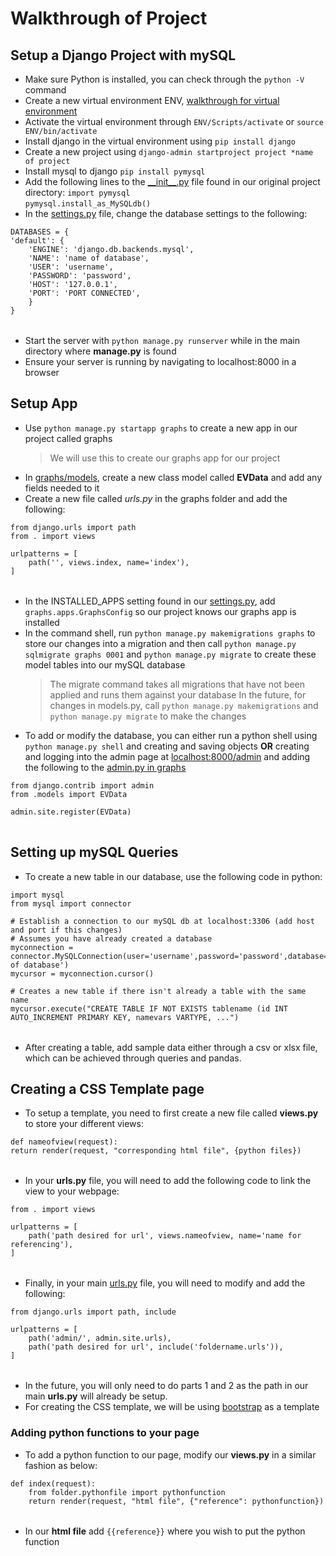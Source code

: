 # Walkthrough of Project 

## Setup a Django Project with mySQL  
- Make sure Python is installed, you can check through the `python -V` command
- Create a new virtual environment ENV, [walkthrough for virtual environment](https://virtualenv.pypa.io/en/latest/)
- Activate the virtual environment through `ENV/Scripts/activate` or `source ENV/bin/activate`  
- Install django in the virtual environment using `pip install django`
- Create a new project using `django-admin startproject project *name of project`
- Install mysql to django `pip install pymysql` 
- Add the following lines to the [\_\_init\_\_.py](/basic/__init__.py) file found in our original project directory:
    `import pymysql` <br>
    `pymysql.install_as_MySQLdb()` 
- In the [settings.py](/basic/settings.py) file, change the database settings to the following: 
<table>

    DATABASES = {
    'default': {
        'ENGINE': 'django.db.backends.mysql',
        'NAME': 'name of database',
        'USER': 'username',
        'PASSWORD': 'password',
        'HOST': '127.0.0.1',
        'PORT': 'PORT CONNECTED',
        }
    }

</table>

- Start the server with `python manage.py runserver` while in the main directory where __manage.py__ is found
- Ensure your server is running by navigating to localhost:8000 in a browser 

## Setup App 
- Use `python manage.py startapp graphs` to create a new app in our project called graphs 
    > We will use this to create our graphs app for our project 
- In [graphs/models](/graphs/models.py), create a new class model called __EVData__ and add any fields needed to it 
- Create a new file called _urls.py_ in the graphs folder and add the following: 
<table>

    from django.urls import path
    from . import views

    urlpatterns = [
        path('', views.index, name='index'),
    ]

</table>

- In the INSTALLED_APPS setting found in our [settings.py](/basic/settings.py), add `graphs.apps.GraphsConfig` so our project knows our graphs app is installed
- In the command shell, run `python manage.py makemigrations graphs` to store our changes into a migration and then call `python manage.py sqlmigrate graphs 0001` and `python manage.py migrate` to create these model tables into our mySQL database 
    > The migrate command takes all migrations that have not been applied and runs them against your database 
    > In the future, for changes in models.py, call `python manage.py makemigrations` and `python manage.py migrate` to make the changes 
- To add or modify the database, you can either run a python shell using `python manage.py shell` and creating and saving objects __OR__ creating and logging into the admin page at <u>localhost:8000/admin</u> and adding the following to the [admin.py in graphs](/graphs/admin.py)
<table>

    from django.contrib import admin
    from .models import EVData

    admin.site.register(EVData)

</table>

## Setting up mySQL Queries 
- To create a new table in our database, use the following code in python: 
<table>

    import mysql 
    from mysql import connector 

    # Establish a connection to our mySQL db at localhost:3306 (add host and port if this changes)
    # Assumes you have already created a database
    myconnection = connector.MySQLConnection(user='username',password='password',database='name of database')
    mycursor = myconnection.cursor()

    # Creates a new table if there isn't already a table with the same name
    mycursor.execute("CREATE TABLE IF NOT EXISTS tablename (id INT AUTO_INCREMENT PRIMARY KEY, namevars VARTYPE, ...")

</table>

- After creating a table, add sample data either through a csv or xlsx file, which can be achieved through queries and pandas. 


## Creating a CSS Template page 
- To setup a template, you need to first create a new file called __views.py__ to store your different views: 
<table>

    def nameofview(request):
    return render(request, "corresponding html file", {python files})

</table>

- In your __urls.py__ file, you will need to add the following code to link the view to your webpage: 
<table>

    from . import views

    urlpatterns = [
        path('path desired for url', views.nameofview, name='name for referencing'),
    ]

</table>

- Finally, in your main [urls.py](/basic/urls.py) file, you will need to modify and add the following: 
<table>

    from django.urls import path, include

    urlpatterns = [
        path('admin/', admin.site.urls),
        path('path desired for url', include('foldername.urls')),
    ]
    
</table>

- In the future, you will only need to do parts 1 and 2 as the path in our main __urls.py__ will already be setup. 
- For creating the CSS template, we will be using [bootstrap](https://getbootstrap.com/) as a template 
### Adding python functions to your page 
- To add a python function to our page, modify our __views.py__ in a similar fashion as below: 
<table>

    def index(request):
        from folder.pythonfile import pythonfunction
        return render(request, "html file", {"reference": pythonfunction})

</table>

- In our __html file__ add `{{reference}}` where you wish to put the python function 


